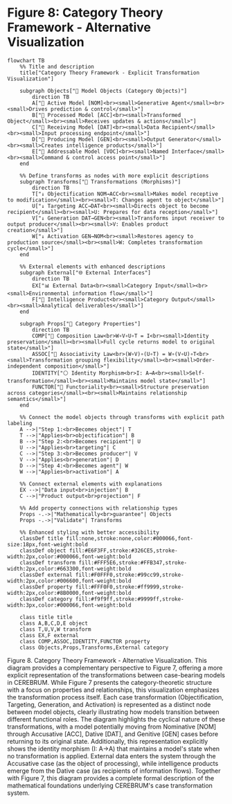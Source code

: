 # Figure 8: Category Theory Framework - Alternative Visualization

```mermaid
flowchart TB
    %% Title and description
    title["Category Theory Framework - Explicit Transformation Visualization"]
    
    subgraph Objects["🔵 Model Objects (Category Objects)"]
        direction TB
        A["👑 Active Model [NOM]<br><small>Generative Agent</small><br><small>Drives prediction & control</small>"]
        B["🎯 Processed Model [ACC]<br><small>Transformed Object</small><br><small>Receives updates & actions</small>"]
        C["📩 Receiving Model [DAT]<br><small>Data Recipient</small><br><small>Input processing endpoint</small>"]
        D["💫 Producing Model [GEN]<br><small>Output Generator</small><br><small>Creates intelligence products</small>"]
        E["📢 Addressable Model [VOC]<br><small>Named Interface</small><br><small>Command & control access point</small>"]
    end
    
    %% Define transforms as nodes with more explicit descriptions
    subgraph Transforms["🔄 Transformations (Morphisms)"]
        direction TB
        T["↓ Objectification NOM→ACC<br><small>Makes model receptive to modification</small><br><small>T: Changes agent to object</small>"]
        U["↓ Targeting ACC→DAT<br><small>Directs object to become recipient</small><br><small>U: Prepares for data reception</small>"]
        V["↓ Generation DAT→GEN<br><small>Transforms input receiver to output producer</small><br><small>V: Enables product creation</small>"]
        W["↓ Activation GEN→NOM<br><small>Restores agency to production source</small><br><small>W: Completes transformation cycle</small>"]
    end
    
    %% External elements with enhanced descriptions
    subgraph External["🌐 External Interfaces"]
        direction TB
        EX["📊 External Data<br><small>Category Input</small><br><small>Environmental information flow</small>"]
        F["📘 Intelligence Product<br><small>Category Output</small><br><small>Analytical deliverables</small>"]
    end
    
    subgraph Props["📐 Category Properties"]
        direction TB
        COMP["🔄 Composition Law<br>W∘V∘U∘T = I<br><small>Identity preservation</small><br><small>Full cycle returns model to original state</small>"]
        ASSOC["🔀 Associativity Law<br>(W∘V)∘(U∘T) = W∘(V∘U)∘T<br><small>Transformation grouping flexibility</small><br><small>Order-independent composition</small>"]
        IDENTITY["⚪ Identity Morphism<br>I: A→A<br><small>Self-transformation</small><br><small>Maintains model state</small>"]
        FUNCTOR["🔗 Functoriality<br><small>Structure preservation across categories</small><br><small>Maintains relationship semantics</small>"]
    end
    
    %% Connect the model objects through transforms with explicit path labeling
    A -->|"Step 1:<br>Becomes object"| T
    T -->|"Applies<br>objectification"| B
    B -->|"Step 2:<br>Becomes recipient"| U
    U -->|"Applies<br>targeting"| C
    C -->|"Step 3:<br>Becomes producer"| V
    V -->|"Applies<br>generation"| D
    D -->|"Step 4:<br>Becomes agent"| W
    W -->|"Applies<br>activation"| A
    
    %% Connect external elements with explanations
    EX -->|"Data input<br>injection"| B
    C -->|"Product output<br>projection"| F
    
    %% Add property connections with relationship types
    Props -.->|"Mathematically<br>guarantee"| Objects
    Props -.->|"Validate"| Transforms
    
    %% Enhanced styling with better accessibility
    classDef title fill:none,stroke:none,color:#000066,font-size:18px,font-weight:bold
    classDef object fill:#E6F3FF,stroke:#326CE5,stroke-width:2px,color:#000066,font-weight:bold
    classDef transform fill:#FFF5E6,stroke:#FFB347,stroke-width:2px,color:#663300,font-weight:bold
    classDef external fill:#F0FFF0,stroke:#99cc99,stroke-width:2px,color:#006600,font-weight:bold
    classDef property fill:#FFF0F0,stroke:#ff9999,stroke-width:2px,color:#8B0000,font-weight:bold
    classDef category fill:#f9f9ff,stroke:#9999ff,stroke-width:3px,color:#000066,font-weight:bold
    
    class title title
    class A,B,C,D,E object
    class T,U,V,W transform
    class EX,F external
    class COMP,ASSOC,IDENTITY,FUNCTOR property
    class Objects,Props,Transforms,External category
```

Figure 8. Category Theory Framework - Alternative Visualization. This diagram provides a complementary perspective to Figure 7, offering a more explicit representation of the transformations between case-bearing models in CEREBRUM. While Figure 7 presents the category-theoretic structure with a focus on properties and relationships, this visualization emphasizes the transformation process itself. Each case transformation (Objectification, Targeting, Generation, and Activation) is represented as a distinct node between model objects, clearly illustrating how models transition between different functional roles. The diagram highlights the cyclical nature of these transformations, with a model potentially moving from Nominative [NOM] through Accusative [ACC], Dative [DAT], and Genitive [GEN] cases before returning to its original state. Additionally, this representation explicitly shows the identity morphism (I: A→A) that maintains a model's state when no transformation is applied. External data enters the system through the Accusative case (as the object of processing), while intelligence products emerge from the Dative case (as recipients of information flows). Together with Figure 7, this diagram provides a complete formal description of the mathematical foundations underlying CEREBRUM's case transformation system.


